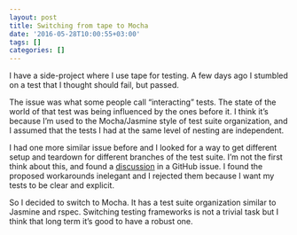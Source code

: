 ```yaml
---
layout: post
title: Switching from tape to Mocha
date: '2016-05-28T10:00:55+03:00'
tags: []
categories: []
---
```

I have a side-project where I use tape for testing. A few days ago I
stumbled on a test that I thought should fail, but passed.

The issue was what some people call “interacting” tests. The state of
the world of that test was being influenced by the ones before it. I
think it’s because I’m used to the Mocha/Jasmine style of test suite
organization, and I assumed that the tests I had at the same level of
nesting are independent.

I had one more similar issue before and I looked for a way to get
different setup and teardown for different branches of the test suite.
I’m not the first think about this, and found a
[discussion](https://github.com/substack/tape/issues/59) in a GitHub
issue. I found the proposed workarounds inelegant and I rejected them
because I want my tests to be clear and explicit.

So I decided to switch to Mocha. It has a test suite organization
similar to Jasmine and rspec. Switching testing frameworks is not a
trivial task but I think that long term it’s good to have a robust one.
